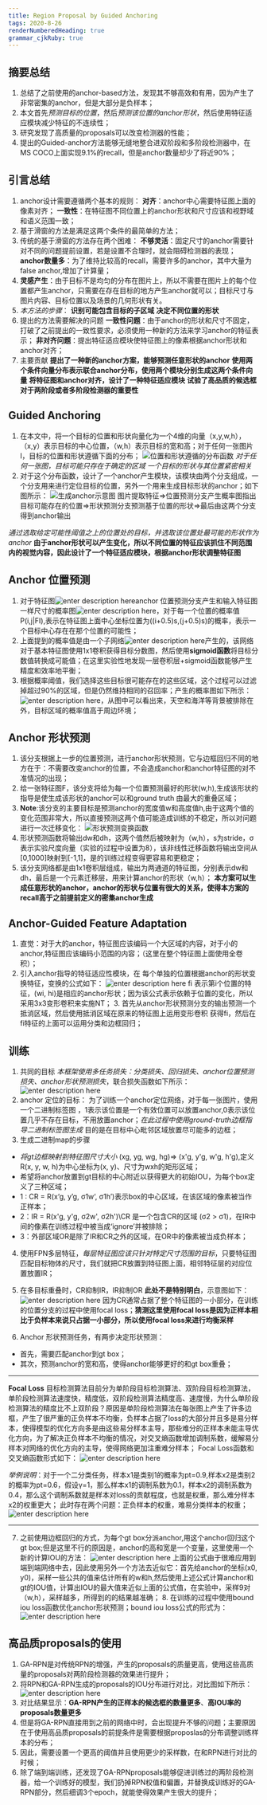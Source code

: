 ```yaml
---
title: Region Proposal by Guided Anchoring
tags: 2020-8-26
renderNumberedHeading: true
grammar_cjkRuby: true
---
```


## 摘要总结

 1. 总结了之前使用的anchor-based方法，发现其不够高效和有用，因为产生了非常密集的anchor，但是大部分是负样本；
 2. 本文首先*预测目标的位置*，然后*预测该位置的anchor形状*，然后使用特征适应模块减少特征的不连续性；
 3. 研究发现了高质量的proposals可以改变检测器的性能；
 4. 提出的Guided-anchor方法能够无缝地整合进双阶段和多阶段检测器中，在MS COCO上面实现9.1%的recall，但是anchor数量却少了将近90%；



## 引言总结

 1. anchor设计需要遵循两个基本的规则：
    **对齐**：anchor中心需要特征图上面的像素对齐；
	**一致性**：在特征图不同位置上的anchor形状和尺寸应该和视野域和语义范围一致；
 2. 基于滑窗的方法是满足这两个条件的最简单的方法；
 3. 传统的基于滑窗的方法存在两个困难：
     **不够灵活**：固定尺寸的anchor需要针对不同的问题提前设置，若是设置不合理时，就会阻碍检测器的表现；
	 **anchor数量多**：为了维持比较高的recall，需要许多的anchor，其中大量为false anchor,增加了计算量；
 4. **灵感产生**：由于目标不是均匀的分布在图片上，所以不需要在图片上的每个位置都产生anchor，只需要在存在目标的地方产生anchor就可以；目标尺寸与图片内容、目标位置以及场景的几何形状有关。
 5. *本方法的步骤*：
     **识别可能包含目标的子区域**
	 **决定不同位置的形状**
 6. 提出的方法需要解决的问题
    **一致性问题**：由于anchor的形状和尺寸不固定，打破了之前提出的一致性要求，必须使用一种新的方法来学习anchor的特征表示；
	**非对齐问题**：提出特征适应模块使特征图上的像素根据anchor形状和anchor对齐；
 7. 主要贡献
     **提出了一种新的anchor方案，能够预测任意形状的anchor**
	 **使用两个条件向量分布表示联合anchor分布，使用两个模块分别生成这两个条件向量**
	 **将特征图和anchor对齐，设计了一种特征适应模块**
	 **试验了高品质的候选框对于两阶段或者多阶段检测器的重要性**
	 
## Guided Anchoring
 
  1. 在本文中，将一个目标的位置和形状向量化为一个4维的向量（x,y,w,h），（x,y）表示目标的中心位置，（w,h）表示目标的宽和高；对于任何一张图片I，目标的位置和形状遵循下面的分布；
        ![位置和形状遵循的分布函数](https://raw.githubusercontent.com/EwardJohn/noteofyk/master/img/2020827/guided_anchor_分布函数.png)
	 *对于任何一张图，目标可能只存在于确定的区域*
	 *一个目标的形状与其位置紧密相关*
   2. 对于这个分布函数，设计了一个anchor产生模块，该模块由两个分支组成，一个分支用来进行定位目标的位置，另外一个用来生成目标形状的anchor；如下图所示：
      ![生成anchor示意图](https://raw.githubusercontent.com/EwardJohn/noteofyk/master/img/2020827/1598494273925.png)
	  图片提取特征=>位置预测分支产生概率图指出目标可能存在的位置=>形状预测分支预测基于位置的形状=>最后由这两个分支得到anchor输出

   *通过选取给定可能性阈值之上的位置处的目标，并选取该位置处最可能的形状作为anchor*
   **由于anchor形状可以产生变化，所以不同位置的特征应该抓住不同范围内的视觉内容，因此设计了一个特征适应模块，根据anchor形状调整特征图**

## Anchor 位置预测

 1. 对于特征图![enter description here](https://raw.githubusercontent.com/EwardJohn/noteofyk/master/img/2020827/1598495966207.png)anchor 位置预测分支产生和输入特征图一样尺寸的概率图![enter description here](./images/1598496066761.png)，对于每一个位置的概率值P(i,j|FI),表示在特征图上面中心坐标位置为((i+0.5)s,(j+0.5)s)的概率，表示一个目标中心存在在那个位置的可能性；
 2. 上面提到的概率值是由一个子网络![enter description here](./images/1598496633781.png)产生的，该网络对于基本特征图使用1x1卷积获得目标分数图，然后使用**sigmoid函数**将目标分数值转换成可能值；在这里实验性地发现一层卷积层+sigmoid函数能够产生精度和效率地平衡；
 3. 根据概率阈值，我们选择这些目标很可能存在的这些区域，这个过程可以过滤掉超过90%的区域，但是仍然维持相同的召回率；产生的概率图如下所示：![enter description here](https://raw.githubusercontent.com/EwardJohn/noteofyk/master/img/2020828/1598583661864.png)，从图中可以看出来，天空和海洋等背景被排除在外，目标区域的概率值高于周边环境；
    
## Anchor 形状预测
   1. 该分支根据上一步的位置预测，进行anchor形状预测，它与边框回归不同的地方在于：不需要改变anchor的位置，不会造成anchor和anchor特征图的对不准情况的出现；
   2. 给一张特征图F，该分支将给为每一个位置预测最好的形状(w,h),生成该形状的指导是使生成该形状的anchor可以和ground truth 由最大的重叠区域；
   3. **Note**:该分支的主要目标是预测anchor的宽度值w和高度值h,由于这两个值的变化范围非常大，所以直接预测这两个值可能造成训练的不稳定，所以对问题进行一次迁移变化：
      ![形状预测变换函数](https://raw.githubusercontent.com/EwardJohn/noteofyk/master/img/2020828/1598585088376.png)
  4. 形状预测函数将输出dw和dh，这两个值然后被映射为（w,h），s为stride，σ表示实验尺度向量（实验的过程中设置为8），该非线性迁移函数将输出空间从[0,1000]映射到[-1,1]，是的训练过程变得更容易和更稳定；
  5. 该分支网络都是由1x1卷积层组成，输出为两通道的特征图，分别表示dw和dh，最后是一个元素迁移层，用来计算anchor的形状（w,h）；
    **本方案可以生成任意形状的anchor，anchor的形状与位置有很大的关系，使得本方案的recall高于之前提前定义的密集anchor生成**
	
## Anchor-Guided Feature Adaptation
   1. 直觉：对于大的anchor，特征图应该编码一个大区域的内容，对于小的anchor,特征图应该编码小范围的内容；（这里在整个特征图上面使用全卷积）；
   2. 引入anchor指导的特征适应性模块，在 每个单独的位置根据anchor的形状变换特征，变换的公式如下：
                          ![enter description here](https://raw.githubusercontent.com/EwardJohn/noteofyk/master/img/2020828/1598597836291.png)
fi 表示第i个位置的特征，(wi, hi)是相应的anchor形状；因为该公式表示依赖于位置的变化，所以采用3x3变形卷积来实施NT；
    3. 首先从anchor形状预测分支的输出预测一个抵消区域，然后使用抵消区域在原来的特征图上运用变形卷积
获得fi，然后在fi特征的上面可以运用分类和边框回归；

## 训练

 1. 共同的目标
    *本框架使用多任务损失：分类损失、回归损失、anchor位置预测损失、anchor形状预测损失*，联合损失函数如下所示：
	![enter description here](https://raw.githubusercontent.com/EwardJohn/noteofyk/master/img/2020828/1598615196126.png)
  2. anchor 定位的目标：
      为了训练一个anchor定位网络，对于每一张图片，使用一个二进制标签图 ，1表示该位置是一个有效位置可以放置anchor,0表示该位置几乎不存在目标，不用放置anchor；*在此过程中使用ground-truth边框指导二进制标签图生成*
目的是在目标中心毗邻区域放置尽可能多的边框；
 3. 生成二进制map的步骤
   +  *将gt边框映射到特征图尺寸大小* (xg, yg, wg, hg)=> (x'g, y'g, w'g, h'g),定义R(x, y, w, h)为中心坐标为(x, y)、尺寸为wxh的矩形区域；
   + 希望将anchor放置到gt目标的中心附近以获得更大的初始IOU，为每个box定义了三种区域；
   + 1 : CR = R(x‘g, y’g, σ1w‘, σ1h’)表示box的中心区域，在该区域的像素被当作正样本；
   +  2：IR = R(x'g, y'g, σ2w', σ2h')\CR 是一个包含CR的区域 (σ2 > σ1)，在IR中间的像素在训练过程中被当成‘ignore’并被排除；
   +  3：外部区域OR是除了IR和CR之外的区域，在OR中的像素被当成负样本；
 4. 使用FPN多层特征，*每层特征图应该只针对特定尺寸范围的目标*，只要特征图匹配目标物体的尺寸，我们就把CR放置到特征图上面，相邻特征层的对应位置放置IR；
 5. 在多目标重叠时，CR抑制IR，IR抑制OR **此处不是特别明白**，示意图如下：
     ![enter description here](./images/1598618520971.png)
	 因为CR通常占据了整个特征图的一小部分，在训练的位置分支的过程中使用focal loss；**猜测这里使用focal loss是因为正样本相比于负样本来说只占据一小部分，所以使用focal loss来进行均衡采样**
	 
  6. Anchor 形状预测任务，有两步决定形状预测：
   + 首先，需要匹配anchor到gt box；
   + 其次，预测anchor的宽和高，使得anchor能够更好的和gt box重叠；
---
**Focal Loss**
     目标检测算法目前分为单阶段目标检测算法、双阶段目标检测算法，单阶段检测算法速度快，精度低，双阶段检测算法精度高、速度慢，为什么单阶段检测算法的精度比不上双阶段？原因是单阶段检测算法在每张图上产生了许多边框，产生了很严重的正负样本不均衡，负样本占据了loss的大部分并且多是易分样本，使得模型的优化方向多是由这些易分样本主导，那些难分的正样本未能主导优化方向，为了解决正负样本不均衡的情况，对交叉熵函数增加调制系数，缓解易分样本对网络的优化方向的主导，使得网络更加注重难分样本；
	 Focal Loss函数和交叉熵函数形式如下：
	 ![enter description here](https://raw.githubusercontent.com/EwardJohn/noteofyk/master/img/2020828/1598622028606.png)
	
*举例说明*：对于一个二分类任务，样本x1是类别1的概率为pt=0.9,样本x2是类别2的概率为pt=0.6，假设γ=1，那么样本x1的调制系数为0.1，样本x2的调制系数为0.4，那么这个调制系数就是样本对loss的贡献程度，也就是权重，那么难分样本x2的权重更大；
      此时存在两个问题：正负样本的权重，难易分类样本的权重；
	 ![enter description here](./images/1598625961577.png)

---
 7. 之前使用边框回归的方式，为每个gt box分派anchor,用这个anchor回归这个gt box;但是这里不行的原因是，anchor的高和宽是一个变量，这里使用一个新的计算IOU的方法：
     ![enter description here](https://raw.githubusercontent.com/EwardJohn/noteofyk/master/img/2020828/1598626474166.png)
	 上面的公式由于很难应用到端到端网络中去，因此使用另外一个方法去近似它：首先给anchor的坐标(x0, y0)，采样一些公共的值来估计所有的w和h,然后使用上述公式计算anchor和gt的IOU值，计算出IOU的最大值来近似上面的公式值，在实验中，采样9对（w,h），采样越多，所得到的的结果越准确；
	8. 在训练的过程中使用bound iou loss函数优化anchor形状预测；bound iou loss公式的形式为：
	   ![enter description here](./images/1598627065932.png)

## 高品质proposals的使用


 1. GA-RPN是对传统RPN的增强，产生的proposals的质量更高，使用这些高质量的proposals对两阶段检测器的效果进行提升；
 2. 将RPN和GA-RPN生成的proposals的IOU分布进行对比，对比图如下所示：
  ![enter description here](https://raw.githubusercontent.com/EwardJohn/noteofyk/master/img/2020828/1598627426548.png)
  3. 对比结果显示：**GA-RPN产生的正样本的候选框的数量更多**、**高IOU率的proposals数量更多**
  4. 但是将GA-RPN直接用到之前的网络中时，会出现提升不够的问题；主要原因在于使用高品质proposals的前提条件是需要根据proposlas的分布调整训练样本的分布；
  5. 因此，需要设置一个更高的阈值并且使用更少的采样数，在和RPN进行对比的时候；
  6. 除了端到端训练，还发现了GA-RPNproposals能够促进训练过的两阶段检测器，给一个训练好的模型，我们扔掉RPN权值和偏置，并替换成训练好的GA-RPN部分，然后细调3个epoch，就能使得效果产生很大的提升；
